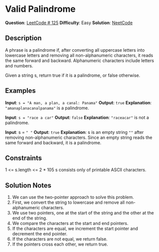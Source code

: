 # Valid Palindrome

__Question__: [LeetCode # 125](https://leetcode.com/problems/valid-palindrome/)
__Difficulty__: Easy
__Solution__: [NeetCode](https://youtu.be/jJXJ16kPFWg)

## Description

A phrase is a palindrome if, after converting all uppercase letters into lowercase letters and removing all non-alphanumeric characters, it reads the same forward and backward. Alphanumeric characters include letters and numbers.

Given a string s, return true if it is a palindrome, or false otherwise.

## Examples

__Input__: `s = "A man, a plan, a canal: Panama"`
__Output__: `true`
__Explanation__: `"amanaplanacanalpanama"` is a palindrome.

__Input__: `s = "race a car"`
__Output__: `false`
__Explanation__: `"raceacar"` is not a palindrome.

__Input__: s = `" "`
__Output__: `true`
__Explanation__: s is an empty string `""` after removing non-alphanumeric characters. Since an empty string reads the same forward and backward, it is a palindrome.

## Constraints

1 <= s.length <= 2 * 105
s consists only of printable ASCII characters.

## Solution Notes

1. We can use the two-pointer approach to solve this problem.
2. First, we convert the string to lowercase and remove all non-alphanumeric characters.
3. We use two pointers, one at the start of the string and the other at the end of the string.
4. We compare the characters at the start and end pointers.
5. If the characters are equal, we increment the start pointer and decrement the end pointer.
6. If the characters are not equal, we return false.
7. If the pointers cross each other, we return true.
